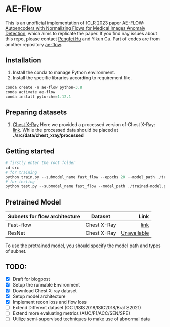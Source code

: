 # AE-Flow
This is an unofficial implementation of ICLR 2023 paper [AE-FLOW: Autoencoders with Normalizing Flows for Medical Images Anomaly Detection](https://openreview.net/forum?id=9OmCr1q54Z), which aims to replicate the paper. If you find nay issues about this repo, please contact [Pengfei Hu](feifei.hu@student.uva.nl) and Yikun Gu. Part of codes are from another repository [ae-flow](https://github.com/asiraudin/ae-flow).

## Installation
1. Install the conda to manage Python environment.
2. Install the specific libraries according to requirement file. 
```python
conda create -n ae-flow python=3.8
conda activate ae-flow
conda install pytorch==1.12.1
```
## Preparing datasets
1. [Chest X-Ray](https://www.kaggle.com/datasets/paultimothymooney/chest-xray-pneumonia?resource=download)
Here we provided a processed version of Chest X-Ray: [link](https://drive.google.com/file/d/15jCc-zBHmB9ILcu6ACXEtdb1OetEiVjH/view?usp=sharing). While the processed data should be placed at **./src/data/chest_xray/processed**
## Getting started
```python
# firstly enter the root folder
cd src
# for training 
python train.py --submodel_name fast_flow --epochs 20 --model_path ./trained-model.pch --dataset_path ./data/chest_xray
# for testing
python test.py --submodel_name fast_flow --model_path ./trained-model.pch --dataset_path ./data/chest_xray
```
## Pretrained Model
| Subnets for flow architecture     |      Dataset      |  Link         |
|----------                         |:-----------------:|--------------:|
| Fast-flow                         |    Chest X-Ray    |     [link](https://drive.google.com/file/d/1DQgAklJeo_A6KRZoR0rL3uNn3LxoeXfG/view?usp=sharing)      |
| ResNet                            |    Chest X-Ray    |     [Unavailable]()      |

To use the pretrained model, you should specify the model path and types of subnet. 
## TODO:
- [x] Draft for blogpost
- [x] Setup the runnable Environment
- [x] Download Chest X-ray dataset
- [x] Setup model architecture
- [x] Implement recon loss and flow loss
- [ ] Extend Different dataset (OCT/ISIS2018/ISIC2018/BraTS2021)
- [ ] Extend more evaluating metrics (AUC/F1/ACC/SEN/SPE)
- [ ] Utilize semi-supervised techniques to make use of abnormal data